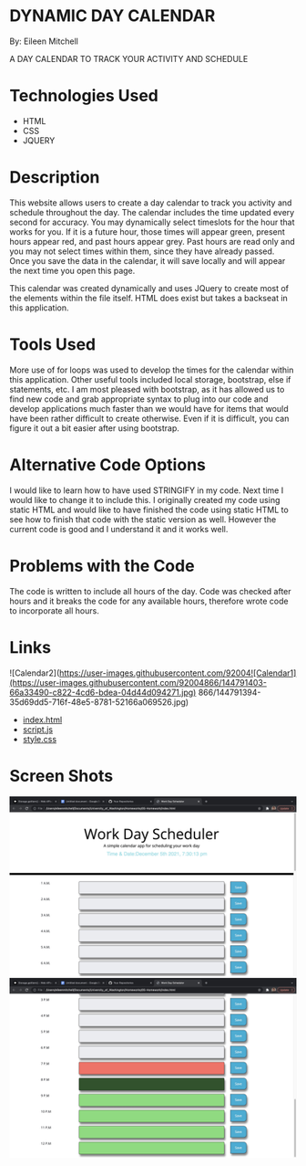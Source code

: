 # DYNAMIC DAY CALENDAR

By: Eileen Mitchell

A DAY CALENDAR TO TRACK YOUR ACTIVITY AND SCHEDULE

# Technologies Used

- HTML
- CSS
- JQUERY

# Description 

This website allows users to create a day calendar to track you activity and schedule throughout the day. The calendar includes the time updated every second for accuracy. You may dynamically select timeslots for the hour that works for you. If it is a future hour, those times will appear green, present hours appear red, and past hours appear grey. Past hours are read only and you may not select times within them, since they have already passed. Once you save the data in the calendar, it will save locally and will appear the next time you open this page. 

This calendar was created dynamically and uses JQuery to create most of the elements within the file itself. HTML does exist but takes a backseat in this application. 

# Tools Used

More use of for loops was used to develop the times for the calendar within this application. Other useful tools included local storage, bootstrap, else if statements, etc. I am most pleased with bootstrap, as it has allowed us to find new code and grab appropriate syntax to plug into our code and develop applications much faster than we would have for items that would have been rather difficult to create otherwise. Even if it is difficult, you can figure it out a bit easier after using bootstrap.

# Alternative Code Options

I would like to learn how to have used STRINGIFY in my code. Next time I would like to change it to include this. I originally created my code using static HTML and would like to have finished the code using static HTML to see how to finish that code with the static version as well. However the current code is good and I understand it and it works well.

# Problems with the Code

The code is written to include all hours of the day. Code was checked after hours and it breaks the code for any available hours, therefore wrote code to incorporate all hours.

# Links
![Calendar2](https://user-images.githubusercontent.com/92004![Calendar1](https://user-images.githubusercontent.com/92004866/144791403-66a33490-c822-4cd6-bdea-04d44d094271.jpg)
866/144791394-35d69dd5-716f-48e5-8781-52166a069526.jpg)

- [index.html](./index.html)
- [script.js](./script.js)
- [style.css](./style.css)

# Screen Shots
![Project connection](Calendar1.jpg)
![Project connection](Calendar2.jpg)
